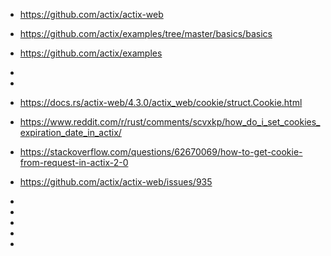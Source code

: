 

 * https://github.com/actix/actix-web
 * https://github.com/actix/examples/tree/master/basics/basics
 * https://github.com/actix/examples
 * 
 * 

 * https://docs.rs/actix-web/4.3.0/actix_web/cookie/struct.Cookie.html
 * https://www.reddit.com/r/rust/comments/scvxkp/how_do_i_set_cookies_expiration_date_in_actix/
 * https://stackoverflow.com/questions/62670069/how-to-get-cookie-from-request-in-actix-2-0
 * https://github.com/actix/actix-web/issues/935
 * 
 * 
 * 
 * 
 * 